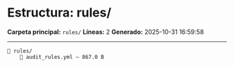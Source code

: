# Estructura: rules/

**Carpeta principal:** `rules/`
**Líneas:** 2
**Generado:** 2025-10-31 16:59:58

---

```
📁 rules/
    📄 audit_rules.yml — 867.0 B
```
